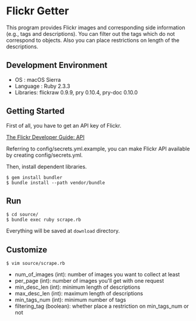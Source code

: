 # Flickr Getter

This program provides Flickr images and corresponding side information (e.g., tags and descriptions).
You can filter out the tags which do not correspond to objects.
Also you can place restrictions on length of the descriptions.

## Development Environment

* OS       : macOS Sierra
* Language : Ruby 2.3.3
* Libraries: flickraw 0.9.9, pry 0.10.4, pry-doc 0.10.0

## Getting Started

First of all, you have to get an API key of Flickr.

[The Flickr Developer Guide: API](https://www.flickr.com/services/developer/api/)

Referring to config/secrets.yml.example, you can make Flickr API available by creating config/secrets.yml.

Then, install dependent libraries.

```
$ gem install bundler
$ bundle install --path vendor/bundle
```

## Run

```
$ cd source/
$ bundle exec ruby scrape.rb
```

Everything will be saved at `download` directory.

## Customize

```
$ vim source/scrape.rb
```

* num_of_images (int): number of images you want to collect at least
* per_page (int): number of images you'll get with one request
* min_desc_len (int): minimum length of descriptions
* max_desc_len (int): maximum length of descriptions
* min_tags_num (int): minimum number of tags
* filtering_tag (boolean): whether place a restriction on min_tags_num or not
